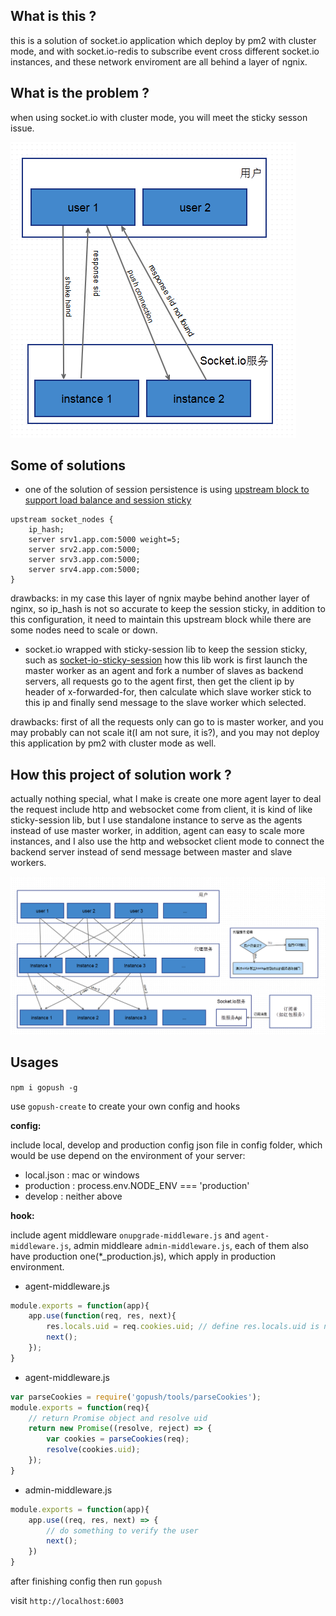 ## What is this ?
this is a solution of socket.io application which deploy by pm2 with cluster mode, and with socket.io-redis to subscribe event cross different socket.io instances, 
and these network enviroment are all behind a layer of ngnix.

## What is the problem ?
when using socket.io with cluster mode, you will meet the sticky sesson issue.

![without_agent](https://raw.githubusercontent.com/hcnode/gopush/master/charts/issue_with_cluster_socket.io.png)

## Some of solutions
* one of the solution of session persistence is using [upstream block to support load balance and session sticky](https://www.nginx.com/blog/nginx-nodejs-websockets-socketio/)

```
upstream socket_nodes {
    ip_hash;
    server srv1.app.com:5000 weight=5;
    server srv2.app.com:5000;
    server srv3.app.com:5000;
    server srv4.app.com:5000;
}
```
drawbacks: in my case this layer of ngnix maybe behind another layer of nginx, so ip_hash is not so accurate to keep the session sticky, in addition to this configuration, it need to maintain this upstream block while there are some nodes need to scale or down.

* socket.io wrapped with sticky-session lib to keep the session sticky, such as [socket-io-sticky-session](https://github.com/wzrdtales/socket-io-sticky-session)
how this lib work is first launch the master worker as an agent and fork a number of slaves as backend servers, all requests go to the agent first, then get the client ip by header of x-forwarded-for, then calculate which slave worker stick to this ip and finally send message to the slave worker which selected.

drawbacks: first of all the requests only can go to is master worker, and you may probably can not scale it(I am not sure, it is?), and you may not deploy this application by pm2 with cluster mode as well.

## How this project of solution work ?
actually nothing special, what I make is create one more agent layer to deal the request include http and websocket come from client, it is kind of like sticky-session lib, but I use standalone instance to serve as the agents instead of use master worker, in addition, agent can easy to scale more instances, and I also use the http and websocket client mode to connect the backend server instead of send message between master and slave workers.

![with_agent](https://raw.githubusercontent.com/hcnode/gopush/master/charts/modules.png)

## Usages

`npm i gopush -g`

use `gopush-create` to create your own config and hooks

**config:**

include local, develop and production config json file in config folder, which would be use depend on the environment of your server:

* local.json : mac or windows
* production : process.env.NODE_ENV === 'production'
* develop : neither above

**hook:**

include agent middleware `onupgrade-middleware.js` and `agent-middleware.js`, admin middleare `admin-middleware.js`, each of them also have production one(*_production.js), which apply in production environment.

* agent-middleware.js

```javascript
module.exports = function(app){
	app.use(function(req, res, next){
        res.locals.uid = req.cookies.uid; // define res.locals.uid is necessary or response 430 error
        next();
    });
}
```

* agent-middleware.js

```javascript
var parseCookies = require('gopush/tools/parseCookies');
module.exports = function(req){
    // return Promise object and resolve uid
	return new Promise((resolve, reject) => {
        var cookies = parseCookies(req);
        resolve(cookies.uid);
    });
}
```

* admin-middleware.js

```javascript
module.exports = function(app){
    app.use((req, res, next) => {
        // do something to verify the user
        next();
    })
}
```

after finishing config then run `gopush`

visit `http://localhost:6003`
